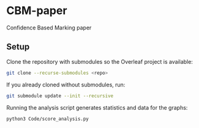 # CBM-paper
Confidence Based Marking paper

## Setup

Clone the repository with submodules so the Overleaf project is available:

```bash
git clone --recurse-submodules <repo>
```

If you already cloned without submodules, run:

```bash
git submodule update --init --recursive
```

Running the analysis script generates statistics and data for the graphs:

```bash
python3 Code/score_analysis.py
```
